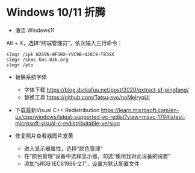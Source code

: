 # Windows 10/11 折腾

- 激活 Windows11

Alt + X，选择“终端管理员”，依次输入三行命令：

```
slmgr /ipk W269N-WFGWX-YVC9B-4J6C9-T83GX
slmgr /skms kms.03k.org
slmgr /ato
```

- 替换系统字体
  - 字体下载 https://blog.dsrkafuu.net/post/2020/extract-sf-pingfang/
  - 替换工具 https://github.com/Tatsu-syo/noMeiryoUI

- 下载最新Visual C++ Redistribution https://learn.microsoft.com/en-us/cpp/windows/latest-supported-vc-redist?view=msvc-170#latest-microsoft-visual-c-redistributable-version

- 修复照片查看器图片发黄
  - 进入显示器属性，选择“颜色管理”
  - 在“颜色管理”设备中选择显示器，勾选“使用我对此设备的设置”
  - 添加“sRGB IEC61966-2.1”，设置为默认配置文件
